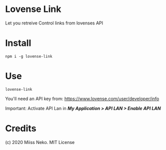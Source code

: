# Lovense Link

Let you retreive Control links from lovenses API

# Install
```
npm i -g lovense-link
```

# Use
```
lovense-link
```

You'll need an API key from:
https://www.lovense.com/user/developer/info

Important: Activate API Lan in
***My Application > API LAN > Enable API LAN***

# Credits
(c) 2020 Miiss Neko. MIT License